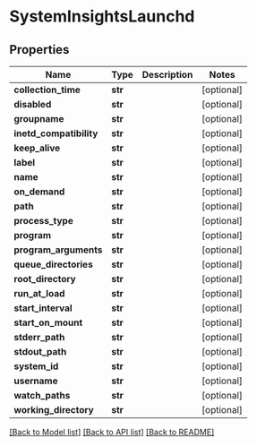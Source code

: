 # SystemInsightsLaunchd

## Properties
Name | Type | Description | Notes
------------ | ------------- | ------------- | -------------
**collection_time** | **str** |  | [optional] 
**disabled** | **str** |  | [optional] 
**groupname** | **str** |  | [optional] 
**inetd_compatibility** | **str** |  | [optional] 
**keep_alive** | **str** |  | [optional] 
**label** | **str** |  | [optional] 
**name** | **str** |  | [optional] 
**on_demand** | **str** |  | [optional] 
**path** | **str** |  | [optional] 
**process_type** | **str** |  | [optional] 
**program** | **str** |  | [optional] 
**program_arguments** | **str** |  | [optional] 
**queue_directories** | **str** |  | [optional] 
**root_directory** | **str** |  | [optional] 
**run_at_load** | **str** |  | [optional] 
**start_interval** | **str** |  | [optional] 
**start_on_mount** | **str** |  | [optional] 
**stderr_path** | **str** |  | [optional] 
**stdout_path** | **str** |  | [optional] 
**system_id** | **str** |  | [optional] 
**username** | **str** |  | [optional] 
**watch_paths** | **str** |  | [optional] 
**working_directory** | **str** |  | [optional] 

[[Back to Model list]](../README.md#documentation-for-models) [[Back to API list]](../README.md#documentation-for-api-endpoints) [[Back to README]](../README.md)

